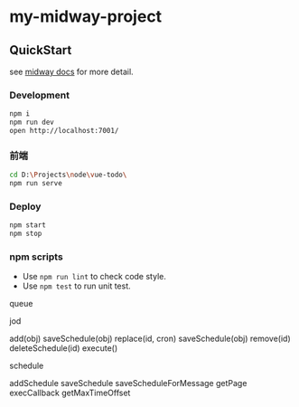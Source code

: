 # my-midway-project

## QuickStart

<!-- add docs here for user -->

see [midway docs][midway] for more detail.

### Development

```bash
npm i
npm run dev
open http://localhost:7001/
```

### 前端

```bash
cd D:\Projects\node\vue-todo\
npm run serve
```


### Deploy

```bash
npm start
npm stop
```

### npm scripts

- Use `npm run lint` to check code style.
- Use `npm test` to run unit test.

[midway]: https://midwayjs.org

queue

jod

  add(obj)
    saveSchedule(obj)
  replace(id, cron)
    saveSchedule(obj)
  remove(id)
    deleteSchedule(id)
  execute()

schedule

addSchedule
saveSchedule
saveScheduleForMessage
getPage
execCallback
getMaxTimeOffset
